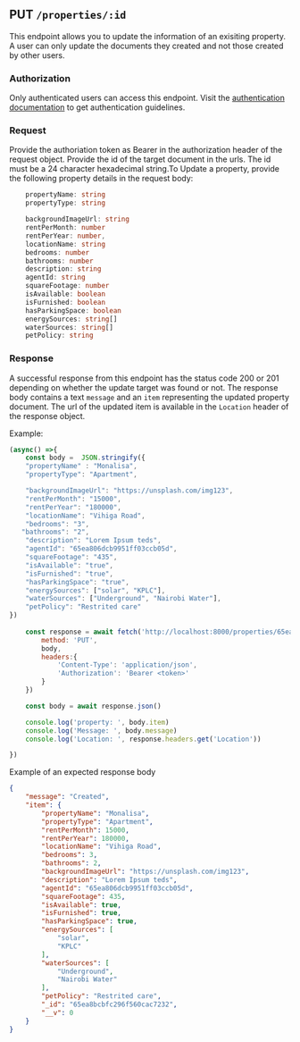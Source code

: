 ## PUT `/properties/:id`

This endpoint allows you to update the information of an exisiting property. A user can only update the documents they created and not those created by other users.

### Authorization
Only authenticated users can access this endpoint. Visit the [authentication documentation](../authentication/auth.md) to get authentication guidelines.

### Request
Provide the authoriation token as Bearer in the authorization header of the request object.
Provide the id of the target document in the urls. The id must be a 24 character hexadecimal string.To Update a property, provide the following property details in the request body:

```typescript
    propertyName: string
    propertyType: string

    backgroundImageUrl: string
    rentPerMonth: number
    rentPerYear: number,
    locationName: string
    bedrooms: number
    bathrooms: number
    description: string
    agentId: string
    squareFootage: number
    isAvailable: boolean
    isFurnished: boolean
    hasParkingSpace: boolean
    energySources: string[]
    waterSources: string[]
    petPolicy: string
```    

### Response

A successful response from this endpoint has the status code 200 or 201 depending on whether the update target was found or not. The response body contains a text `message` and an `item` representing the updated property document. The url of the updated item is available in the `Location` header of the response object.




Example:

```javascript
(async() =>{
    const body =  JSON.stringify({
    "propertyName" : "Monalisa",
    "propertyType": "Apartment",

    "backgroundImageUrl": "https://unsplash.com/img123",
    "rentPerMonth": "15000",
    "rentPerYear": "180000",
    "locationName": "Vihiga Road",
    "bedrooms": "3",
   "bathrooms": "2",
    "description": "Lorem Ipsum teds",
    "agentId": "65ea806dcb9951ff03ccb05d",
    "squareFootage": "435",
    "isAvailable": "true",
    "isFurnished": "true",
    "hasParkingSpace": "true",
    "energySources": ["solar", "KPLC"],
    "waterSources": ["Underground", "Nairobi Water"],
    "petPolicy": "Restrited care"
})
    
    const response = await fetch('http://localhost:8000/properties/65ea8bcbfc296f560cac7232', {
        method: 'PUT',
        body,
        headers:{
            'Content-Type': 'application/json', 
            'Authorization': 'Bearer <token>'
        }
    })

    const body = await response.json()

    console.log('property: ', body.item)
    console.log('Message: ', body.message)
    console.log('Location: ', response.headers.get('Location'))

})
```

Example of an expected response body
```json
{
    "message": "Created",
    "item": {
        "propertyName": "Monalisa",
        "propertyType": "Apartment",
        "rentPerMonth": 15000,
        "rentPerYear": 180000,
        "locationName": "Vihiga Road",
        "bedrooms": 3,
        "bathrooms": 2,
        "backgroundImageUrl": "https://unsplash.com/img123",
        "description": "Lorem Ipsum teds",
        "agentId": "65ea806dcb9951ff03ccb05d",
        "squareFootage": 435,
        "isAvailable": true,
        "isFurnished": true,
        "hasParkingSpace": true,
        "energySources": [
            "solar",
            "KPLC"
        ],
        "waterSources": [
            "Underground",
            "Nairobi Water"
        ],
        "petPolicy": "Restrited care",
        "_id": "65ea8bcbfc296f560cac7232",
        "__v": 0
    }
}
```